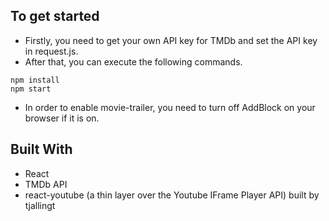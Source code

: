 ## To get started
- Firstly, you need to get your own API key for TMDb and set the API key in request.js.
- After that, you can execute the following commands.
```
npm install
npm start
```

- In order to enable movie-trailer, you need to turn off AddBlock on your browser if it is on.




## Built With 
- React
- TMDb API
- react-youtube (a thin layer over the Youtube IFrame Player API) built by tjallingt 
